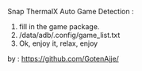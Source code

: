 Snap ThermalX 
Auto Game Detection :
1. fill in the game package.
2. /data/adb/.config/game_list.txt
3. Ok, enjoy it, relax, enjoy





by : https://github.com/GotenAjje/
